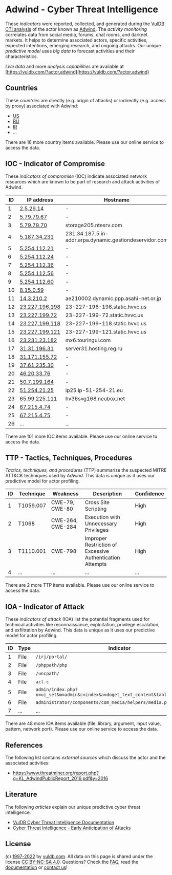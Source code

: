 # Adwind - Cyber Threat Intelligence

These _indicators_ were reported, collected, and generated during the [VulDB CTI analysis](https://vuldb.com/?kb.cti) of the actor known as [Adwind](https://vuldb.com/?actor.adwind). The _activity monitoring_ correlates data from social media, forums, chat rooms, and darknet markets. It helps to determine associated actors, specific activities, expected intentions, emerging research, and ongoing attacks. Our unique _predictive model_ uses _big data_ to forecast activities and their characteristics.

_Live data_ and more _analysis capabilities_ are available at [https://vuldb.com/?actor.adwind](https://vuldb.com/?actor.adwind)

## Countries

These _countries_ are directly (e.g. origin of attacks) or indirectly (e.g. access by proxy) associated with Adwind:

* [US](https://vuldb.com/?country.us)
* [RU](https://vuldb.com/?country.ru)
* [IR](https://vuldb.com/?country.ir)
* ...

There are 16 more country items available. Please use our online service to access the data.

## IOC - Indicator of Compromise

These _indicators of compromise_ (IOC) indicate associated network resources which are known to be part of research and attack activities of Adwind.

ID | IP address | Hostname | Campaign | Confidence
-- | ---------- | -------- | -------- | ----------
1 | [2.5.29.14](https://vuldb.com/?ip.2.5.29.14) | - | - | High
2 | [5.79.79.67](https://vuldb.com/?ip.5.79.79.67) | - | - | High
3 | [5.79.79.70](https://vuldb.com/?ip.5.79.79.70) | storage205.ntesrv.com | - | High
4 | [5.187.34.231](https://vuldb.com/?ip.5.187.34.231) | 231.34.187.5.in-addr.arpa.dynamic.gestiondeservidor.com | - | High
5 | [5.254.112.21](https://vuldb.com/?ip.5.254.112.21) | - | - | High
6 | [5.254.112.24](https://vuldb.com/?ip.5.254.112.24) | - | - | High
7 | [5.254.112.36](https://vuldb.com/?ip.5.254.112.36) | - | - | High
8 | [5.254.112.56](https://vuldb.com/?ip.5.254.112.56) | - | - | High
9 | [5.254.112.60](https://vuldb.com/?ip.5.254.112.60) | - | - | High
10 | [8.15.0.59](https://vuldb.com/?ip.8.15.0.59) | - | - | High
11 | [14.3.210.2](https://vuldb.com/?ip.14.3.210.2) | ae210002.dynamic.ppp.asahi-net.or.jp | - | High
12 | [23.227.196.198](https://vuldb.com/?ip.23.227.196.198) | 23-227-196-198.static.hvvc.us | - | High
13 | [23.227.199.72](https://vuldb.com/?ip.23.227.199.72) | 23-227-199-72.static.hvvc.us | - | High
14 | [23.227.199.118](https://vuldb.com/?ip.23.227.199.118) | 23-227-199-118.static.hvvc.us | - | High
15 | [23.227.199.121](https://vuldb.com/?ip.23.227.199.121) | 23-227-199-121.static.hvvc.us | - | High
16 | [23.231.23.182](https://vuldb.com/?ip.23.231.23.182) | mx6.touringul.com | - | High
17 | [31.31.196.31](https://vuldb.com/?ip.31.31.196.31) | server31.hosting.reg.ru | - | High
18 | [31.171.155.72](https://vuldb.com/?ip.31.171.155.72) | - | - | High
19 | [37.61.235.30](https://vuldb.com/?ip.37.61.235.30) | - | - | High
20 | [46.20.33.76](https://vuldb.com/?ip.46.20.33.76) | - | - | High
21 | [50.7.199.164](https://vuldb.com/?ip.50.7.199.164) | - | - | High
22 | [51.254.21.25](https://vuldb.com/?ip.51.254.21.25) | ip25.ip-51-254-21.eu | - | High
23 | [65.99.225.111](https://vuldb.com/?ip.65.99.225.111) | hv36svg168.neubox.net | - | High
24 | [67.215.4.74](https://vuldb.com/?ip.67.215.4.74) | - | - | High
25 | [67.215.4.75](https://vuldb.com/?ip.67.215.4.75) | - | - | High
26 | ... | ... | ... | ...

There are 101 more IOC items available. Please use our online service to access the data.

## TTP - Tactics, Techniques, Procedures

_Tactics, techniques, and procedures_ (TTP) summarize the suspected MITRE ATT&CK techniques used by _Adwind_. This data is unique as it uses our predictive model for actor profiling.

ID | Technique | Weakness | Description | Confidence
-- | --------- | -------- | ----------- | ----------
1 | T1059.007 | CWE-79, CWE-80 | Cross Site Scripting | High
2 | T1068 | CWE-264, CWE-284 | Execution with Unnecessary Privileges | High
3 | T1110.001 | CWE-798 | Improper Restriction of Excessive Authentication Attempts | High
4 | ... | ... | ... | ...

There are 2 more TTP items available. Please use our online service to access the data.

## IOA - Indicator of Attack

These _indicators of attack_ (IOA) list the potential fragments used for technical activities like reconnaissance, exploitation, privilege escalation, and exfiltration by Adwind. This data is unique as it uses our predictive model for actor profiling.

ID | Type | Indicator | Confidence
-- | ---- | --------- | ----------
1 | File | `/irj/portal/` | Medium
2 | File | `/phppath/php` | Medium
3 | File | `/uncpath/` | Medium
4 | File | `acl.c` | Low
5 | File | `admin/index.php?n=ui_set&m=admin&c=index&a=doget_text_content&table=lang&field=1` | High
6 | File | `administrator/components/com_media/helpers/media.php` | High
7 | ... | ... | ...

There are 48 more IOA items available (file, library, argument, input value, pattern, network port). Please use our online service to access the data.

## References

The following list contains _external sources_ which discuss the actor and the associated activities:

* https://www.threatminer.org/report.php?q=KL_AdwindPublicReport_2016.pdf&y=2016

## Literature

The following _articles_ explain our unique predictive cyber threat intelligence:

* [VulDB Cyber Threat Intelligence Documentation](https://vuldb.com/?kb.cti)
* [Cyber Threat Intelligence - Early Anticipation of Attacks](https://www.scip.ch/en/?labs.20201022)

## License

(c) [1997-2022](https://vuldb.com/?kb.changelog) by [vuldb.com](https://vuldb.com/?kb.about). All data on this page is shared under the license [CC BY-NC-SA 4.0](https://creativecommons.org/licenses/by-nc-sa/4.0/). Questions? Check the [FAQ](https://vuldb.com/?kb.faq), read the [documentation](https://vuldb.com/?kb) or [contact us](https://vuldb.com/?contact)!
